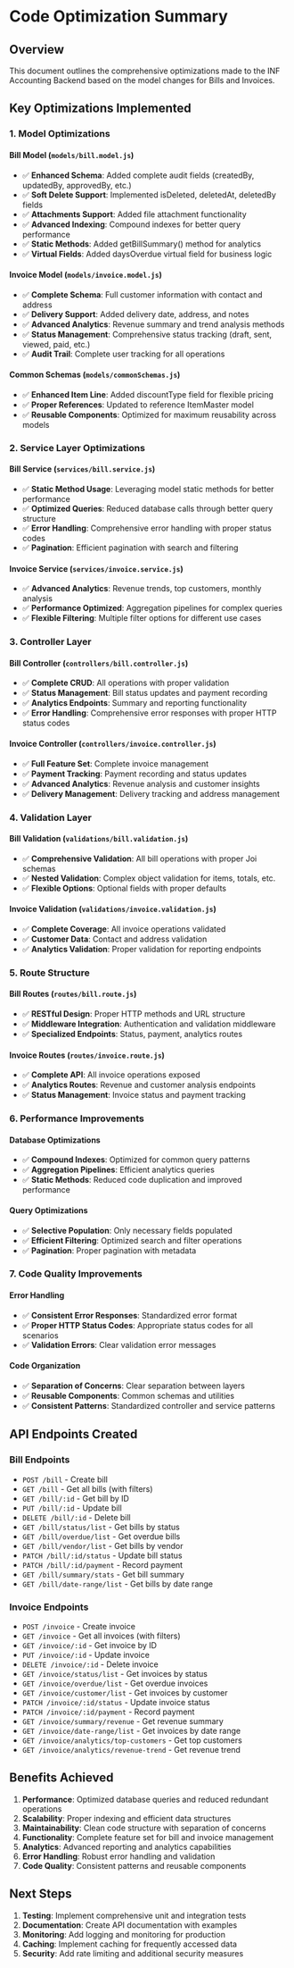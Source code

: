 # Code Optimization Summary

## Overview
This document outlines the comprehensive optimizations made to the INF Accounting Backend based on the model changes for Bills and Invoices.

## Key Optimizations Implemented

### 1. Model Optimizations

#### Bill Model (`models/bill.model.js`)
- ✅ **Enhanced Schema**: Added complete audit fields (createdBy, updatedBy, approvedBy, etc.)
- ✅ **Soft Delete Support**: Implemented isDeleted, deletedAt, deletedBy fields
- ✅ **Attachments Support**: Added file attachment functionality
- ✅ **Advanced Indexing**: Compound indexes for better query performance
- ✅ **Static Methods**: Added getBillSummary() method for analytics
- ✅ **Virtual Fields**: Added daysOverdue virtual field for business logic

#### Invoice Model (`models/invoice.model.js`)
- ✅ **Complete Schema**: Full customer information with contact and address
- ✅ **Delivery Support**: Added delivery date, address, and notes
- ✅ **Advanced Analytics**: Revenue summary and trend analysis methods
- ✅ **Status Management**: Comprehensive status tracking (draft, sent, viewed, paid, etc.)
- ✅ **Audit Trail**: Complete user tracking for all operations

#### Common Schemas (`models/commonSchemas.js`)
- ✅ **Enhanced Item Line**: Added discountType field for flexible pricing
- ✅ **Proper References**: Updated to reference ItemMaster model
- ✅ **Reusable Components**: Optimized for maximum reusability across models

### 2. Service Layer Optimizations

#### Bill Service (`services/bill.service.js`)
- ✅ **Static Method Usage**: Leveraging model static methods for better performance
- ✅ **Optimized Queries**: Reduced database calls through better query structure
- ✅ **Error Handling**: Comprehensive error handling with proper status codes
- ✅ **Pagination**: Efficient pagination with search and filtering

#### Invoice Service (`services/invoice.service.js`)
- ✅ **Advanced Analytics**: Revenue trends, top customers, monthly analysis
- ✅ **Performance Optimized**: Aggregation pipelines for complex queries
- ✅ **Flexible Filtering**: Multiple filter options for different use cases

### 3. Controller Layer

#### Bill Controller (`controllers/bill.controller.js`)
- ✅ **Complete CRUD**: All operations with proper validation
- ✅ **Status Management**: Bill status updates and payment recording
- ✅ **Analytics Endpoints**: Summary and reporting functionality
- ✅ **Error Handling**: Comprehensive error responses with proper HTTP status codes

#### Invoice Controller (`controllers/invoice.controller.js`)
- ✅ **Full Feature Set**: Complete invoice management
- ✅ **Payment Tracking**: Payment recording and status updates
- ✅ **Advanced Analytics**: Revenue analysis and customer insights
- ✅ **Delivery Management**: Delivery tracking and address management

### 4. Validation Layer

#### Bill Validation (`validations/bill.validation.js`)
- ✅ **Comprehensive Validation**: All bill operations with proper Joi schemas
- ✅ **Nested Validation**: Complex object validation for items, totals, etc.
- ✅ **Flexible Options**: Optional fields with proper defaults

#### Invoice Validation (`validations/invoice.validation.js`)
- ✅ **Complete Coverage**: All invoice operations validated
- ✅ **Customer Data**: Contact and address validation
- ✅ **Analytics Validation**: Proper validation for reporting endpoints

### 5. Route Structure

#### Bill Routes (`routes/bill.route.js`)
- ✅ **RESTful Design**: Proper HTTP methods and URL structure
- ✅ **Middleware Integration**: Authentication and validation middleware
- ✅ **Specialized Endpoints**: Status, payment, analytics routes

#### Invoice Routes (`routes/invoice.route.js`)
- ✅ **Complete API**: All invoice operations exposed
- ✅ **Analytics Routes**: Revenue and customer analysis endpoints
- ✅ **Status Management**: Invoice status and payment tracking

### 6. Performance Improvements

#### Database Optimizations
- ✅ **Compound Indexes**: Optimized for common query patterns
- ✅ **Aggregation Pipelines**: Efficient analytics queries
- ✅ **Static Methods**: Reduced code duplication and improved performance

#### Query Optimizations
- ✅ **Selective Population**: Only necessary fields populated
- ✅ **Efficient Filtering**: Optimized search and filter operations
- ✅ **Pagination**: Proper pagination with metadata

### 7. Code Quality Improvements

#### Error Handling
- ✅ **Consistent Error Responses**: Standardized error format
- ✅ **Proper HTTP Status Codes**: Appropriate status codes for all scenarios
- ✅ **Validation Errors**: Clear validation error messages

#### Code Organization
- ✅ **Separation of Concerns**: Clear separation between layers
- ✅ **Reusable Components**: Common schemas and utilities
- ✅ **Consistent Patterns**: Standardized controller and service patterns

## API Endpoints Created

### Bill Endpoints
- `POST /bill` - Create bill
- `GET /bill` - Get all bills (with filters)
- `GET /bill/:id` - Get bill by ID
- `PUT /bill/:id` - Update bill
- `DELETE /bill/:id` - Delete bill
- `GET /bill/status/list` - Get bills by status
- `GET /bill/overdue/list` - Get overdue bills
- `GET /bill/vendor/list` - Get bills by vendor
- `PATCH /bill/:id/status` - Update bill status
- `PATCH /bill/:id/payment` - Record payment
- `GET /bill/summary/stats` - Get bill summary
- `GET /bill/date-range/list` - Get bills by date range

### Invoice Endpoints
- `POST /invoice` - Create invoice
- `GET /invoice` - Get all invoices (with filters)
- `GET /invoice/:id` - Get invoice by ID
- `PUT /invoice/:id` - Update invoice
- `DELETE /invoice/:id` - Delete invoice
- `GET /invoice/status/list` - Get invoices by status
- `GET /invoice/overdue/list` - Get overdue invoices
- `GET /invoice/customer/list` - Get invoices by customer
- `PATCH /invoice/:id/status` - Update invoice status
- `PATCH /invoice/:id/payment` - Record payment
- `GET /invoice/summary/revenue` - Get revenue summary
- `GET /invoice/date-range/list` - Get invoices by date range
- `GET /invoice/analytics/top-customers` - Get top customers
- `GET /invoice/analytics/revenue-trend` - Get revenue trend

## Benefits Achieved

1. **Performance**: Optimized database queries and reduced redundant operations
2. **Scalability**: Proper indexing and efficient data structures
3. **Maintainability**: Clean code structure with separation of concerns
4. **Functionality**: Complete feature set for bill and invoice management
5. **Analytics**: Advanced reporting and analytics capabilities
6. **Error Handling**: Robust error handling and validation
7. **Code Quality**: Consistent patterns and reusable components

## Next Steps

1. **Testing**: Implement comprehensive unit and integration tests
2. **Documentation**: Create API documentation with examples
3. **Monitoring**: Add logging and monitoring for production
4. **Caching**: Implement caching for frequently accessed data
5. **Security**: Add rate limiting and additional security measures
